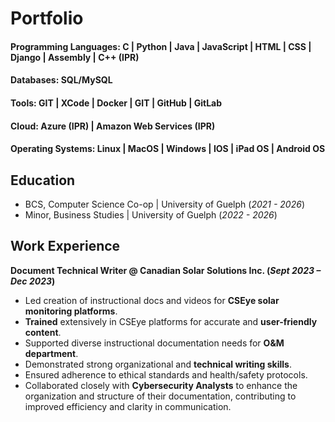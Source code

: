 # Portfolio

#### Programming Languages: C | Python | Java | JavaScript | HTML | CSS | Django | Assembly | C++ (IPR)
#### Databases: SQL/MySQL
#### Tools: GIT | XCode | Docker | GIT | GitHub | GitLab
#### Cloud: Azure (IPR) | Amazon Web Services (IPR)
#### Operating Systems: Linux | MacOS | Windows | IOS | iPad OS | Android OS


## Education
- BCS, Computer Science Co-op | University of Guelph (_2021 - 2026_)								       		
- Minor, Business Studies     | University of Guelph (_2022 - 2026_)	 			        		


## Work Experience
**Document Technical Writer @ Canadian Solar Solutions Inc. (_Sept 2023 – Dec 2023_)**
- Led creation of instructional docs and videos for **CSEye solar monitoring platforms**.
- **Trained** extensively in CSEye platforms for accurate and **user-friendly content**.
- Supported diverse instructional documentation needs for **O&M department**.
- Demonstrated strong organizational and **technical writing skills**.
- Ensured adherence to ethical standards and health/safety protocols.
- Collaborated closely with **Cybersecurity Analysts** to enhance the organization and structure of their documentation, contributing to improved efficiency and clarity in communication.